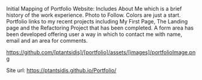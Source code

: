 Initial Mapping of Portfolio Website:
Includes About Me which is a brief history of the work experience. 
Photo to Follow.
Colors are just a start.
Portfolio links to my recent projects including My First Page, The Landing page and the Refactoring Project that has been completed.
A form area has been developed offering user a way in which to contact me with name, email and an area for comments.  

https://github.com/[ptantsidis]/[portfolio]/assets/[images]/portfolioImage.png

Site url: https://ptantsidis.github.io/Portfolio/